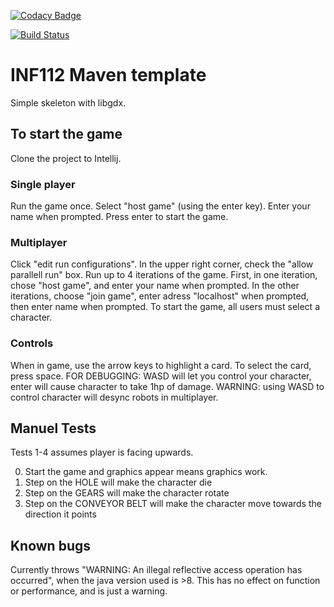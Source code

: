 [![Codacy Badge](https://api.codacy.com/project/badge/Grade/5c80f564765f4fd6a556adad72cfded7)](https://www.codacy.com/gh/inf112-v20/teen_titans?utm_source=github.com&amp;utm_medium=referral&amp;utm_content=inf112-v20/teen_titans&amp;utm_campaign=Badge_Grade)

[![Build Status](https://travis-ci.com/inf112-v20/teen_titans.svg?branch=master)](https://travis-ci.com/inf112-v20/teen_titans)

# INF112 Maven template 
Simple skeleton with libgdx. 

## To start the game
Clone the project to Intellij.

### Single player
Run the game once. Select "host game" (using the enter key). Enter your name when prompted. Press enter to start the game.

### Multiplayer
Click "edit run configurations". In the upper right corner, check the "allow parallell run" box. Run up to 4 iterations of the game. First, in one iteration, chose "host game", and enter your name when prompted. In the other iterations, choose "join game", enter adress "localhost" when prompted, then enter name when prompted. To start the game, all users must select a character.

### Controls
When in game, use the arrow keys to highlight a card. To select the card, press space.
FOR DEBUGGING: WASD will let you control your character, enter will cause character to take 1hp of damage.
WARNING: using WASD to control character will desync robots in multiplayer.

## Manuel Tests
Tests 1-4 assumes player is facing upwards.

0. Start the game and graphics appear means graphics work.
1. Step on the HOLE will make the character die
2. Step on the GEARS will make the character rotate
3. Step on the CONVEYOR BELT will make the character move towards the direction it points


## Known bugs
Currently throws "WARNING: An illegal reflective access operation has occurred", 
when the java version used is >8. This has no effect on function or performance, and is just a warning.







